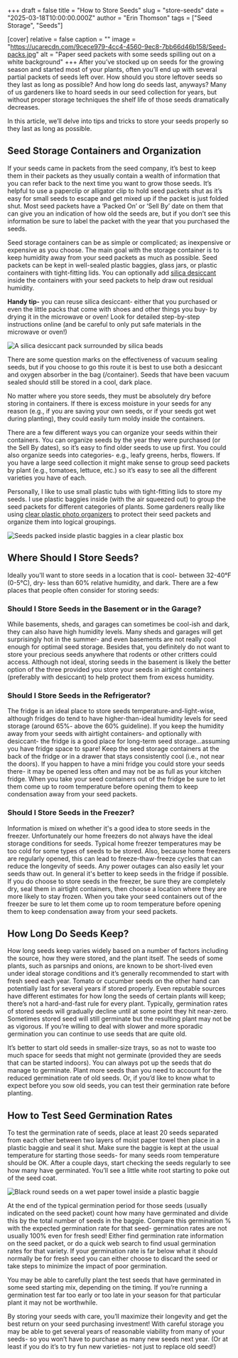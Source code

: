 +++
draft = false
title = "How to Store Seeds"
slug = "store-seeds"
date = "2025-03-18T10:00:00.000Z"
author = "Erin Thomson"
tags = ["Seed Storage", "Seeds"]

[cover]
relative = false
caption = ""
image = "https://ucarecdn.com/9cece979-4cc4-4560-9ec8-7bb66d46b158/Seed-packs.jpg"
alt = "Paper seed packets with some seeds spilling out on a white background"
+++
After you’ve stocked up on seeds for the growing season and started most of your plants, often you’ll end up with several partial packets of seeds left over. How should you store leftover seeds so they last as long as possible? And how long do seeds last, anyways? Many of us gardeners like to hoard seeds in our seed collection for years, but without proper storage techniques the shelf life of those seeds dramatically decreases.

In this article, we’ll delve into tips and tricks to store your seeds properly so they last as long as possible.

## Seed Storage Containers and Organization

If your seeds came in packets from the seed company, it’s best to keep them in their packets as they usually contain a wealth of information that you can refer back to the next time you want to grow those seeds. It’s helpful to use a paperclip or alligator clip to hold seed packets shut as it’s easy for small seeds to escape and get mixed up if the packet is just folded shut. Most seed packets have a ‘Packed On’ or ‘Sell By’ date on them that can give you an indication of how old the seeds are, but if you don’t see this information be sure to label the packet with the year that you purchased the seeds.

Seed storage containers can be as simple or complicated; as inexpensive or expensive as you choose. The main goal with the storage container is to keep humidity away from your seed packets as much as possible. Seed packets can be kept in well-sealed plastic baggies, glass jars, or plastic containers with tight-fitting lids. You can optionally add [silica desiccant](https://www.amazon.com/s?k=desiccant) inside the containers with your seed packets to help draw out residual humidity. 

**Handy tip-** you can reuse silica desiccant- either that you purchased [](https://www.amazon.com/s?k=desiccant)or even the little packs that come with shoes and other things you buy- by drying it in the microwave or oven! Look for detailed step-by-step instructions online (and be careful to only put safe materials in the microwave or oven!)

![A silica desiccant pack surrounded by silica beads](https://ucarecdn.com/b88f9ff6-7daf-4741-b6eb-0fa85f4bbcd7/Silica-pack.jpg)

There are some question marks on the effectiveness of vacuum sealing seeds, but if you choose to go this route it is best to use both a desiccant and oxygen absorber in the bag (/container). Seeds that have been vacuum sealed should still be stored in a cool, dark place.

No matter where you store seeds, they must be absolutely dry before storing in containers. If there is excess moisture in your seeds for any reason (e.g., if you are saving your own seeds, or if your seeds got wet during planting), they could easily turn moldy inside the containers.

There are a few different ways you can organize your seeds within their containers. You can organize seeds by the year they were purchased (or the Sell By dates), so it’s easy to find older seeds to use up first. You could also organize seeds into categories- e.g., leafy greens, herbs, flowers. If you have a large seed collection it might make sense to group seed packets by plant (e.g., tomatoes, lettuce, etc.) so it’s easy to see all the different varieties you have of each.

Personally, I like to use small plastic tubs with tight-fitting lids to store my seeds. I use plastic baggies inside (with the air squeezed out) to group the seed packets for different categories of plants. Some gardeners really like using [clear plastic photo organizers](https://www.amazon.com/s?k=plastic+photo+organizer) to protect their seed packets and organize them into logical groupings.

![Seeds packed inside plastic baggies in a clear plastic box](https://ucarecdn.com/3ebaa950-817a-49fb-9d53-6f07d9c1b30a/Seed-box.jpg)

## Where Should I Store Seeds?

Ideally you'll want to store seeds in a location that is cool- between 32-40°F (0-5°C), dry- less than 60% relative humidity, and dark. There are a few places that people often consider for storing seeds:

### Should I Store Seeds in the Basement or in the Garage?

While basements, sheds, and garages can sometimes be cool-ish and dark, they can also have high humidity levels. Many sheds and garages will get surprisingly hot in the summer- and even basements are not really cool enough for optimal seed storage. Besides that, you definitely do not want to store your precious seeds anywhere that rodents or other critters could access. Although not ideal, storing seeds in the basement is likely the better option of the three provided you store your seeds in airtight containers (preferably with desiccant) to help protect them from excess humidity.

### Should I Store Seeds in the Refrigerator?

The fridge is an ideal place to store seeds temperature-and-light-wise, although fridges do tend to have higher-than-ideal humidity levels for seed storage (around 65%- above the 60% guideline). If you keep the humidity away from your seeds with airtight containers- and optionally with desiccant- the fridge is a good place for long-term seed storage…assuming you have fridge space to spare! Keep the seed storage containers at the back of the fridge or in a drawer that stays consistently cool (i.e., not near the doors). If you happen to have a mini fridge you could store your seeds there- it may be opened less often and may not be as full as your kitchen fridge. When you take your seed containers out of the fridge be sure to let them come up to room temperature before opening them to keep condensation away from your seed packets.

### Should I Store Seeds in the Freezer?

Information is mixed on whether it's a good idea to store seeds in the freezer. Unfortunately our home freezers do not always have the ideal storage conditions for seeds. Typical home freezer temperatures may be too cold for some types of seeds to be stored. Also, because home freezers are regularly opened, this can lead to freeze-thaw-freeze cycles that can reduce the longevity of seeds. Any power outages can also easily let your seeds thaw out. In general it's better to keep seeds in the fridge if possible. If you do choose to store seeds in the freezer, be sure they are completely dry, seal them in airtight containers, then choose a location where they are more likely to stay frozen. When you take your seed containers out of the freezer be sure to let them come up to room temperature before opening them to keep condensation away from your seed packets.

## How Long Do Seeds Keep?

How long seeds keep varies widely based on a number of factors including the source, how they were stored, and the plant itself. The seeds of some plants, such as parsnips and onions, are known to be short-lived even under ideal storage conditions and it’s generally recommended to start with fresh seed each year. Tomato or cucumber seeds on the other hand can potentially last for several years if stored properly. Even reputable sources have different estimates for how long the seeds of certain plants will keep; there’s not a hard-and-fast rule for every plant. Typically, germination rates of stored seeds will gradually decline until at some point they hit near-zero. Sometimes stored seed will still germinate but the resulting plant may not be as vigorous. If you’re willing to deal with slower and more sporadic germination you can continue to use seeds that are quite old.

It’s better to start old seeds in smaller-size trays, so as not to waste too much space for seeds that might not germinate (provided they are seeds that can be started indoors). You can always pot up the seeds that do manage to germinate. Plant more seeds than you need to account for the reduced germination rate of old seeds. Or, if you’d like to know what to expect before you sow old seeds, you can test their germination rate before planting.

## How to Test Seed Germination Rates

To test the germination rate of seeds, place at least 20 seeds separated from each other between two layers of moist paper towel then place in a plastic baggie and seal it shut. Make sure the baggie is kept at the usual temperature for starting those seeds- for many seeds room temperature should be OK. After a couple days, start checking the seeds regularly to see how many have germinated. You’ll see a little white root starting to poke out of the seed coat. 

![Black round seeds on a wet paper towel inside a plastic baggie](https://ucarecdn.com/00139f0a-0843-4993-82b1-420da57b4bf2/Germination-test.jpg "Can you spot the two germinated seeds?")

At the end of the typical germination period for those seeds (usually indicated on the seed packet) count how many have germinated and divide this by the total number of seeds in the baggie. Compare this germination % with the expected germination rate for that seed- germination rates are not usually 100% even for fresh seed! Either find germination rate information on the seed packet, or do a quick web search to find usual germination rates for that variety. If your germination rate is far below what it should normally be for fresh seed you can either choose to discard the seed or take steps to minimize the impact of poor germination.

You may be able to carefully plant the test seeds that have germinated in some seed starting mix, depending on the timing. If you’re running a germination test far too early or too late in your season for that particular plant it may not be worthwhile.

By storing your seeds with care, you’ll maximize their longevity and get the best return on your seed purchasing investment! With careful storage you may be able to get several years of reasonable viability from many of your seeds- so you won’t have to purchase as many new seeds next year. (Or at least if you do it’s to try fun new varieties- not just to replace old seed!)
